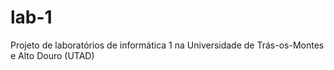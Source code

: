 # lab-1
Projeto de laboratórios de informática 1 na Universidade de Trás-os-Montes e Alto Douro (UTAD)
